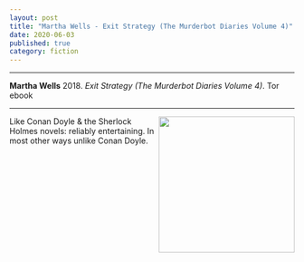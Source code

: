 ```yaml
---
layout: post
title: "Martha Wells - Exit Strategy (The Murderbot Diaries Volume 4)"
date: 2020-06-03
published: true
category: fiction
---
```



***
<b>Martha Wells</b> 2018. _Exit Strategy (The Murderbot Diaries Volume 4)_. Tor ebook

***

<img align="right" width="240" src="https://i.gr-assets.com/images/S/compressed.photo.goodreads.com/books/1518642623l/35519109._SY475_.jpg"> 
Like Conan Doyle & the Sherlock Holmes novels: reliably entertaining.  In most other ways unlike Conan Doyle.
